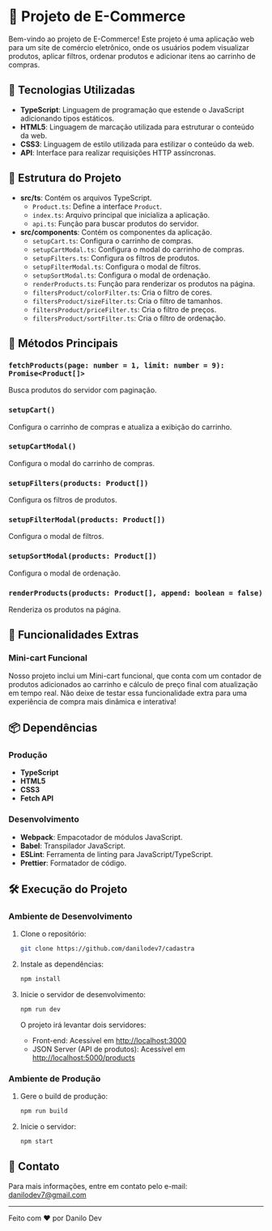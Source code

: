 # 🛒 Projeto de E-Commerce

Bem-vindo ao projeto de E-Commerce! Este projeto é uma aplicação web para um site de comércio eletrônico, onde os usuários podem visualizar produtos, aplicar filtros, ordenar produtos e adicionar itens ao carrinho de compras.

## 🚀 Tecnologias Utilizadas

- **TypeScript**: Linguagem de programação que estende o JavaScript adicionando tipos estáticos.
- **HTML5**: Linguagem de marcação utilizada para estruturar o conteúdo da web.
- **CSS3**: Linguagem de estilo utilizada para estilizar o conteúdo da web.
- **API**: Interface para realizar requisições HTTP assíncronas.

## 📂 Estrutura do Projeto

- **src/ts**: Contém os arquivos TypeScript.
  - `Product.ts`: Define a interface `Product`.
  - `index.ts`: Arquivo principal que inicializa a aplicação.
  - `api.ts`: Função para buscar produtos do servidor.
- **src/components**: Contém os componentes da aplicação.
  - `setupCart.ts`: Configura o carrinho de compras.
  - `setupCartModal.ts`: Configura o modal do carrinho de compras.
  - `setupFilters.ts`: Configura os filtros de produtos.
  - `setupFilterModal.ts`: Configura o modal de filtros.
  - `setupSortModal.ts`: Configura o modal de ordenação.
  - `renderProducts.ts`: Função para renderizar os produtos na página.
  - `filtersProduct/colorFilter.ts`: Cria o filtro de cores.
  - `filtersProduct/sizeFilter.ts`: Cria o filtro de tamanhos.
  - `filtersProduct/priceFilter.ts`: Cria o filtro de preços.
  - `filtersProduct/sortFilter.ts`: Cria o filtro de ordenação.

## 📜 Métodos Principais

### `fetchProducts(page: number = 1, limit: number = 9): Promise<Product[]>`
Busca produtos do servidor com paginação.

### `setupCart()`
Configura o carrinho de compras e atualiza a exibição do carrinho.

### `setupCartModal()`
Configura o modal do carrinho de compras.

### `setupFilters(products: Product[])`
Configura os filtros de produtos.

### `setupFilterModal(products: Product[])`
Configura o modal de filtros.

### `setupSortModal(products: Product[])`
Configura o modal de ordenação.

### `renderProducts(products: Product[], append: boolean = false)`
Renderiza os produtos na página.

## 🌟 Funcionalidades Extras

### Mini-cart Funcional
Nosso projeto inclui um Mini-cart funcional, que conta com um contador de produtos adicionados ao carrinho e cálculo de preço final com atualização em tempo real. Não deixe de testar essa funcionalidade extra para uma experiência de compra mais dinâmica e interativa!

## 📦 Dependências

### Produção
- **TypeScript**
- **HTML5**
- **CSS3**
- **Fetch API**

### Desenvolvimento
- **Webpack**: Empacotador de módulos JavaScript.
- **Babel**: Transpilador JavaScript.
- **ESLint**: Ferramenta de linting para JavaScript/TypeScript.
- **Prettier**: Formatador de código.

## 🛠️ Execução do Projeto

### Ambiente de Desenvolvimento

1. Clone o repositório:
   ```bash
   git clone https://github.com/danilodev7/cadastra
   ```

2. Instale as dependências:
   ```bash
   npm install
   ```

3. Inicie o servidor de desenvolvimento:
   ```bash
   npm run dev
   ```

   O projeto irá levantar dois servidores:
   - Front-end: Acessível em [http://localhost:3000](http://localhost:3000)
   - JSON Server (API de produtos): Acessível em [http://localhost:5000/products](http://localhost:5000/products)

### Ambiente de Produção

1. Gere o build de produção:
   ```bash
   npm run build
   ```

2. Inicie o servidor:
   ```bash
   npm start
   ```

## 📧 Contato

Para mais informações, entre em contato pelo e-mail: [danilodev7@gmail.com](mailto:danilodev7@gmail.com)

---

Feito com ❤️ por Danilo Dev
